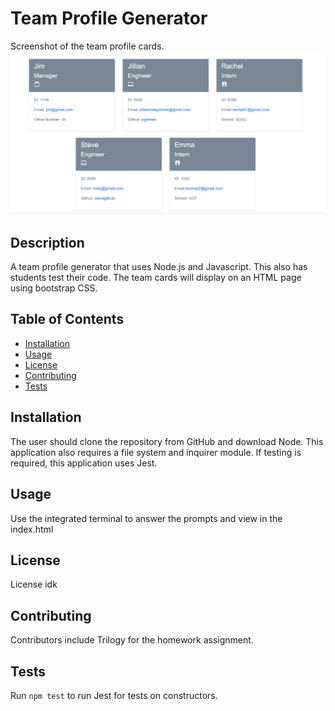 # Team Profile Generator

Screenshot of the team profile cards.
![Picture of a question](./assets/homescreen.png "Team Profiles")

## Description

A team profile generator that uses Node.js and Javascript. This also has students test their code. The team cards will display on an HTML page using bootstrap CSS.

## Table of Contents

- [Installation](#installation)
- [Usage](#usage)
- [License](#license)
- [Contributing](#contributing)
- [Tests](#tests)

## Installation

The user should clone the repository from GitHub and download Node. This application also requires a file system and inquirer module. If testing is required, this application uses Jest.

## Usage

Use the integrated terminal to answer the prompts and view in the index.html

## License

License idk

## Contributing

Contributors include Trilogy for the homework assignment.

## Tests

Run `npm test` to run Jest for tests on constructors.
